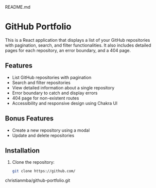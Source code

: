 README.md

# GitHub Portfolio

This is a React application that displays a list of your GitHub repositories with pagination, search, and filter functionalities. It also includes detailed pages for each repository, an error boundary, and a 404 page.

## Features

- List GitHub repositories with pagination
- Search and filter repositories
- View detailed information about a single repository
- Error boundary to catch and display errors
- 404 page for non-existent routes
- Accessibility and responsive design using Chakra UI

## Bonus Features

- Create a new repository using a modal
- Update and delete repositories

## Installation

1. Clone the repository:
   ```bash
   git clone https://github.com/
christianmba/github-portfolio.git